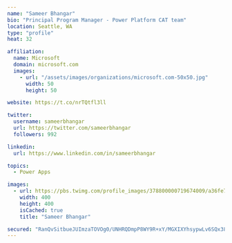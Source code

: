 ```yaml
---
name: "Sameer Bhangar"
bio: "Principal Program Manager - Power Platform CAT team"
location: Seattle, WA
type: "profile"
heat: 32

affiliation:
  name: Microsoft
  domain: microsoft.com
  images:
    - url: "/assets/images/organizations/microsoft.com-50x50.jpg"
      width: 50
      height: 50

website: https://t.co/nrTQtfl3ll

twitter:
  username: sameerbhangar
  url: https://twitter.com/sameerbhangar
  followers: 992

linkedin:
  url: https://www.linkedin.com/in/sameerbhangar

topics:
  - Power Apps

images:
  - url: https://pbs.twimg.com/profile_images/378800000719674009/a36fe7ddfab1778b76e5793772e43798_400x400.jpeg
    width: 400
    height: 400
    isCached: true
    title: "Sameer Bhangar"

secured: "RanQvSitbueJUImzaTOVOg0/UNHRQDmpP8WY9R+xY/MGXIXYhsypwLv6SQx38Jx9m3BFQtHAASUJnfLwc3AeJOWZjRcRQpkqVtcNf8NJ24+Nd/swdsN3sufFiAqPg3MaBcjPzF1v7dMdlmCuOUtyXe/JDma6Lo6g4reHeXcRwvb2zrwuac7PE+1G6M4KO+oNp14TlTJWfhNrcIoZOPhPHGvoMFwfmojEuAk/tqLZ3jWAXlfMHqi5yoWa6uAUx1znwpVICvTUmlgVL4MVB5y4IBy1eZG+sITH4Yc5CKHZ2P0ky8j5MVxojFbU5cMGjMiDa/mfnobZkmXrzKtyQDsE2wW7bPefotOdmXh7iENqqp6Wrh0eQyrCNPaIYG8Eejn4y8EO1lg57Nvt8Tpf4PfBJQ==;/2ys8//nN8jR8BjYgdtzXA=="
---
```


